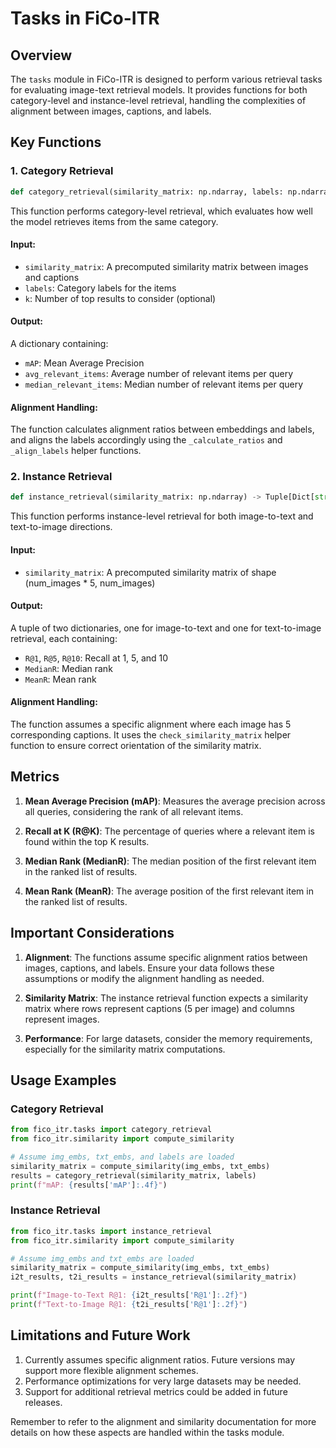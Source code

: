 # Tasks in FiCo-ITR

## Overview

The `tasks` module in FiCo-ITR is designed to perform various retrieval tasks for evaluating image-text retrieval models. It provides functions for both category-level and instance-level retrieval, handling the complexities of alignment between images, captions, and labels.

## Key Functions

### 1. Category Retrieval

```python
def category_retrieval(similarity_matrix: np.ndarray, labels: np.ndarray, k: Optional[int] = None) -> dict:
```

This function performs category-level retrieval, which evaluates how well the model retrieves items from the same category.

#### Input:
- `similarity_matrix`: A precomputed similarity matrix between images and captions
- `labels`: Category labels for the items
- `k`: Number of top results to consider (optional)

#### Output:
A dictionary containing:
- `mAP`: Mean Average Precision
- `avg_relevant_items`: Average number of relevant items per query
- `median_relevant_items`: Median number of relevant items per query

#### Alignment Handling:
The function calculates alignment ratios between embeddings and labels, and aligns the labels accordingly using the `_calculate_ratios` and `_align_labels` helper functions.

### 2. Instance Retrieval

```python
def instance_retrieval(similarity_matrix: np.ndarray) -> Tuple[Dict[str, float], Dict[str, float]]:
```

This function performs instance-level retrieval for both image-to-text and text-to-image directions.

#### Input:
- `similarity_matrix`: A precomputed similarity matrix of shape (num_images * 5, num_images)

#### Output:
A tuple of two dictionaries, one for image-to-text and one for text-to-image retrieval, each containing:
- `R@1`, `R@5`, `R@10`: Recall at 1, 5, and 10
- `MedianR`: Median rank
- `MeanR`: Mean rank

#### Alignment Handling:
The function assumes a specific alignment where each image has 5 corresponding captions. It uses the `check_similarity_matrix` helper function to ensure correct orientation of the similarity matrix.

## Metrics

1. **Mean Average Precision (mAP)**: Measures the average precision across all queries, considering the rank of all relevant items.

2. **Recall at K (R@K)**: The percentage of queries where a relevant item is found within the top K results.

3. **Median Rank (MedianR)**: The median position of the first relevant item in the ranked list of results.

4. **Mean Rank (MeanR)**: The average position of the first relevant item in the ranked list of results.

## Important Considerations

1. **Alignment**: The functions assume specific alignment ratios between images, captions, and labels. Ensure your data follows these assumptions or modify the alignment handling as needed.

2. **Similarity Matrix**: The instance retrieval function expects a similarity matrix where rows represent captions (5 per image) and columns represent images.

3. **Performance**: For large datasets, consider the memory requirements, especially for the similarity matrix computations.

## Usage Examples

### Category Retrieval

```python
from fico_itr.tasks import category_retrieval
from fico_itr.similarity import compute_similarity

# Assume img_embs, txt_embs, and labels are loaded
similarity_matrix = compute_similarity(img_embs, txt_embs)
results = category_retrieval(similarity_matrix, labels)
print(f"mAP: {results['mAP']:.4f}")
```

### Instance Retrieval

```python
from fico_itr.tasks import instance_retrieval
from fico_itr.similarity import compute_similarity

# Assume img_embs and txt_embs are loaded
similarity_matrix = compute_similarity(img_embs, txt_embs)
i2t_results, t2i_results = instance_retrieval(similarity_matrix)

print(f"Image-to-Text R@1: {i2t_results['R@1']:.2f}")
print(f"Text-to-Image R@1: {t2i_results['R@1']:.2f}")
```

## Limitations and Future Work

1. Currently assumes specific alignment ratios. Future versions may support more flexible alignment schemes.
2. Performance optimizations for very large datasets may be needed.
3. Support for additional retrieval metrics could be added in future releases.

Remember to refer to the alignment and similarity documentation for more details on how these aspects are handled within the tasks module.
